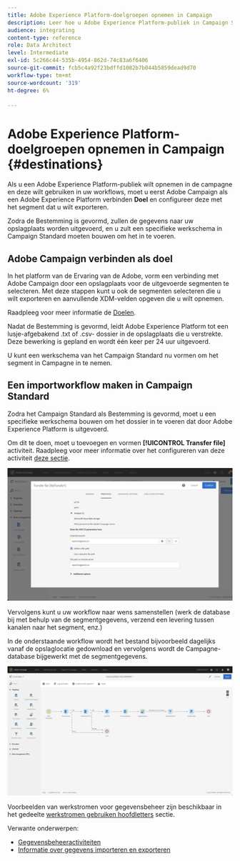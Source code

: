 ```yaml
---
title: Adobe Experience Platform-doelgroepen opnemen in Campaign
description: Leer hoe u Adobe Experience Platform-publiek in Campaign Standard kunt opnemen.
audience: integrating
content-type: reference
role: Data Architect
level: Intermediate
exl-id: 5c266c44-535b-4954-862d-74c83a6f6406
source-git-commit: fcb5c4a92f23bdffd1082b7b044b5859dead9d70
workflow-type: tm+mt
source-wordcount: '319'
ht-degree: 6%

---
```


# Adobe Experience Platform-doelgroepen opnemen in Campaign {#destinations}

Als u een Adobe Experience Platform-publiek wilt opnemen in de campagne en deze wilt gebruiken in uw workflows, moet u eerst Adobe Campaign als een Adobe Experience Platform verbinden **Doel** en configureer deze met het segment dat u wilt exporteren.

Zodra de Bestemming is gevormd, zullen de gegevens naar uw opslagplaats worden uitgevoerd, en u zult een specifieke werkschema in Campaign Standard moeten bouwen om het in te voeren.

## Adobe Campaign verbinden als doel

In het platform van de Ervaring van de Adobe, vorm een verbinding met Adobe Campaign door een opslagplaats voor de uitgevoerde segmenten te selecteren. Met deze stappen kunt u ook de segmenten selecteren die u wilt exporteren en aanvullende XDM-velden opgeven die u wilt opnemen.

Raadpleeg voor meer informatie de [Doelen](https://experienceleague.adobe.com/docs/experience-platform/destinations/catalog/email-marketing/adobe-campaign.html).

Nadat de Bestemming is gevormd, leidt Adobe Experience Platform tot een lusje-afgebakend .txt of .csv- dossier in de opslagplaats die u verstrekte. Deze bewerking is gepland en wordt één keer per 24 uur uitgevoerd.

U kunt een werkschema van het Campaign Standard nu vormen om het segment in Campagne in te nemen.

## Een importworkflow maken in Campaign Standard

Zodra het Campaign Standard als Bestemming is gevormd, moet u een specifieke werkschema bouwen om het dossier in te voeren dat door Adobe Experience Platform is uitgevoerd.

Om dit te doen, moet u toevoegen en vormen **[!UICONTROL Transfer file]** activiteit. Raadpleeg voor meer informatie over het configureren van deze activiteit [deze sectie](../../automating/using/transfer-file.md).

![](assets/rtcdp-transfer-file.png)

Vervolgens kunt u uw workflow naar wens samenstellen (werk de database bij met behulp van de segmentgegevens, verzend een levering tussen kanalen naar het segment, enz.)

In de onderstaande workflow wordt het bestand bijvoorbeeld dagelijks vanaf de opslaglocatie gedownload en vervolgens wordt de Campagne-database bijgewerkt met de segmentgegevens.

![](assets/rtcdp-workflow.png)

Voorbeelden van werkstromen voor gegevensbeheer zijn beschikbaar in het gedeelte [werkstromen gebruiken hoofdletters](../../automating/using/about-workflow-use-cases.md#management) sectie.

Verwante onderwerpen:

* [Gegevensbeheeractiviteiten](../../automating/using/about-data-management-activities.md)
* [Informatie over gegevens importeren en exporteren](../../automating/using/about-data-import-and-export.md)
